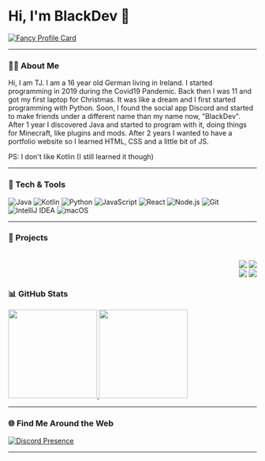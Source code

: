 # Hi, I'm BlackDev 👋

[![Fancy Profile Card](https://fancy-readme-stats.vercel.app/api?username=BlackDevReal&theme=city&email=dev@blackdev.xyz&show_icons=true&title=BlackDev&description=&include_all_commits=true&show_icons=true)](https://github.com/blackdevreal)

---

### 🧑‍💻 About Me

Hi, I am TJ. I am a 16 year old German living in Ireland. I started programming in 2019 during the Covid19 Pandemic. Back then I was 11 and got my first laptop for Christmas. It was like a dream and I first started programming with Python. Soon, I found the social app Discord and started to make friends under a different name than my name now, "BlackDev". After 1 year I discovered Java and started to program with it, doing things for Minecraft, like plugins and mods. After 2 years I wanted to have a portfolio website so I learned HTML, CSS and a little bit of JS. 

PS: I don't like Kotlin (I still learned it though)

---

### 🔧 Tech & Tools
![Java](https://img.shields.io/badge/-Java-333?style=for-the-badge&logo=openjdk)
![Kotlin](https://img.shields.io/badge/-Kotlin-333?style=for-the-badge&logo=Kotlin)
![Python](https://img.shields.io/badge/-Python-333?style=for-the-badge&logo=python)
![JavaScript](https://img.shields.io/badge/-JavaScript-333?style=for-the-badge&logo=javascript)
![React](https://img.shields.io/badge/-React-333?style=for-the-badge&logo=react)
![Node.js](https://img.shields.io/badge/-Node.js-333?style=for-the-badge&logo=node.js)
![Git](https://img.shields.io/badge/-Git-333?style=for-the-badge&logo=git)
![IntelliJ IDEA](https://img.shields.io/badge/-IntelliJIDEA-333?style=for-the-badge&logo=IntelliJIDEA)
![macOS](https://img.shields.io/badge/-macOS-333?style=for-the-badge&logo=apple)


---
### 💼 Projects
<br>
<div align="left">                                                                                                                          
  <div align="right">
<a href="https://github.com/BlackDevReal/MavenMCP-1.8.9-all-os"><img align="center" src="https://fancy-readme-stats.vercel.app/api/pin/?username=BlackDevReal&repo=MavenMCP-1.8.9-all-os&theme=city&show_icons=true&update=6&dark_bg=3" /></a>
<a href="https://github.com/BlackDevReal/SimpleObfuscator"><img align="center" src="https://fancy-readme-stats.vercel.app/api/pin/?username=BlackDevReal&repo=SimpleObfuscator&theme=city&show_icons=true&update=6&dark_bg=3" /></a>
<div align="left">                                                                                                                          
  <div align="right">
<a href="https://github.com/BlackDevReal/BlackDash"><img align="center" src="https://fancy-readme-stats.vercel.app/api/pin/?username=BlackDevReal&repo=BlackDash&theme=city&show_icons=true&update=6&dark_bg=3" /></a>
<a href="https://github.com/BlackDevReal/Simple-Python-Obfuscator"><img align="center" src="https://fancy-readme-stats.vercel.app/api/pin/?username=BlackDevReal&repo=Simple-Python-Obfuscator&theme=city&show_icons=true&update=6&dark_bg=3" /></a>
<br>
  </div>


### 📊 GitHub Stats

<a href="https://github.com/BlackDevLabs">
  <img height="180em" src="https://github-readme-stats.vercel.app/api?username=BlackDevReal&show_icons=true&theme=github_dark&hide_border=true&include_all_commits=true&count_private=true"/>
  <img height="180em" src="https://github-readme-stats.vercel.app/api/top-langs/?username=BlackDevReal&layout=compact&theme=github_dark&hide_border=true"/>
</a>

---

### 🌐 Find Me Around the Web

[![Discord Presence](https://lanyard.cnrad.dev/api/1266421704536887337)](https://discord.com/users/1266421704536887337)

---
